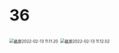 # 36

<img src="/Users/yangdong/Library/CloudStorage/OneDrive-Personal/Media/Knowledge Base.media/截屏2022-02-13 11.11.20.png" alt="截屏2022-02-13 11.11.20" style="zoom:50%;" />

<img src="/Users/yangdong/Library/CloudStorage/OneDrive-Personal/Media/Knowledge Base.media/截屏2022-02-13 11.12.02.png" alt="截屏2022-02-13 11.12.02" style="zoom:50%;" />
